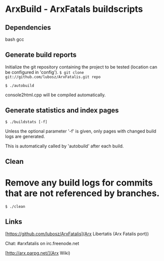 # ArxBuild - ArxFatals buildscripts

## Dependencies

bash
gcc

## Generate build reports

Initialize the git repository containing the project to be tested (location can be configured in 'config').
`$ git clone git://github.com/lubosz/ArxFatalis.git repo`

`$ ./autobuild`

console2html.cpp will be compiled automatically.

## Generate statistics and index pages

`$ ./buildstats [-f]`

Unless the optional parameter '-f' is given, only pages with changed build logs are generated.

This is automatically called by 'autobuild' after each build.

## Clean 

# Remove any build logs for commits that are not referenced by branches.
`$ ./clean`

## Links

[https://github.com/lubosz/ArxFatalis](Arx Libertatis (Arx Fatalis port))

Chat: \#arxfatalis on irc.freenode.net

[http://arx.parpg.net/](Arx Wiki)
